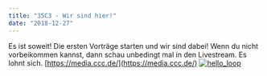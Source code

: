 ```yaml
---
title: "35C3 - Wir sind hier!"
date: "2018-12-27"
---
```


Es ist soweit! Die ersten Vorträge starten und wir sind dabei! Wenn du nicht vorbeikommen kannst, dann schau unbedingt mal in den Livestream. Es lohnt sich. [https://media.ccc.de/](https://media.ccc.de/) [![hello_loop](images/Hello_Loop-300x150.gif)](https://hackzogtum-coburg.de/wp-content/uploads/2018/12/Hello_Loop.gif)
